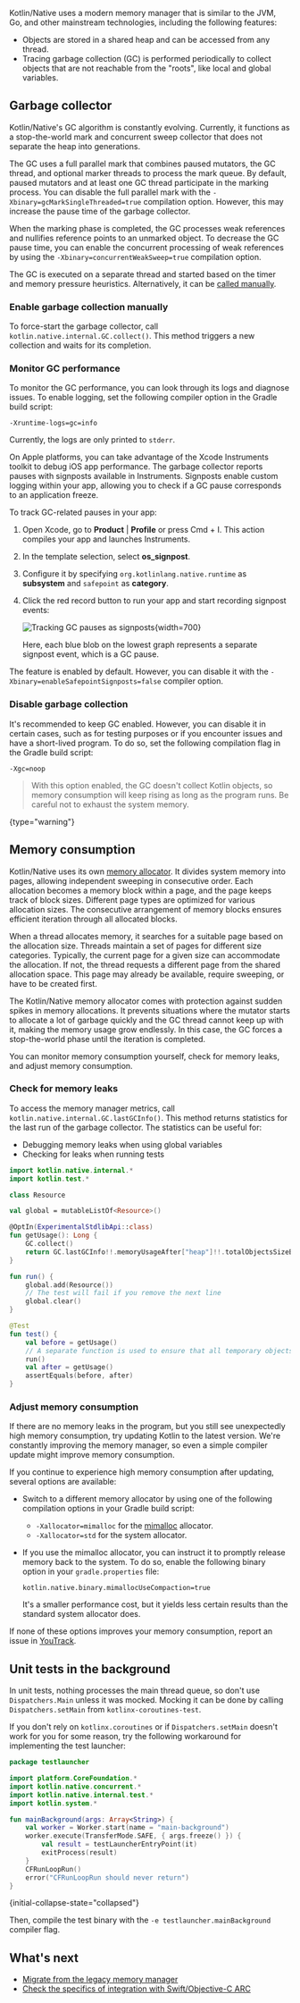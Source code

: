 [//]: # (title: Kotlin/Native memory management)

Kotlin/Native uses a modern memory manager that is similar to the JVM, Go, and other mainstream technologies, including
the following features:

* Objects are stored in a shared heap and can be accessed from any thread.
* Tracing garbage collection (GC) is performed periodically to collect objects that are not reachable from the "roots",
  like local and global variables.

## Garbage collector

Kotlin/Native's GC algorithm is constantly evolving. Currently, it functions as a stop-the-world mark and concurrent sweep
collector that does not separate the heap into generations.

The GC uses a full parallel mark that combines paused mutators, the GC thread, and optional marker threads to process
the mark queue. By default, paused mutators and at least one GC thread participate in the marking process.
You can disable the full parallel mark with the `-Xbinary=gcMarkSingleThreaded=true` compilation option.
However, this may increase the pause time of the garbage collector.

When the marking phase is completed, the GC processes weak references and nullifies reference points to an unmarked object.
To decrease the GC pause time, you can enable the concurrent processing of weak references by using
the `-Xbinary=concurrentWeakSweep=true` compilation option.

The GC is executed on a separate thread and started based on the timer
and memory pressure heuristics. Alternatively, it can be [called manually](#enable-garbage-collection-manually).

### Enable garbage collection manually

To force-start the garbage collector, call `kotlin.native.internal.GC.collect()`. This method triggers a new collection
and waits for its completion.

### Monitor GC performance

To monitor the GC performance, you can look through its logs and diagnose issues. To enable logging,
set the following compiler option in the Gradle build script:

```none
-Xruntime-logs=gc=info
```

Currently, the logs are only printed to `stderr`.

On Apple platforms, you can take advantage of the Xcode Instruments toolkit to debug iOS app performance.
The garbage collector reports pauses with signposts available in Instruments.
Signposts enable custom logging within your app, allowing you to check if a GC pause corresponds to an application freeze.

To track GC-related pauses in your app:

1. Open Xcode, go to **Product** | **Profile** or press <shortcut>Cmd + I</shortcut>. This action compiles your app and
   launches Instruments.
2. In the template selection, select **os_signpost**.
3. Configure it by specifying `org.kotlinlang.native.runtime` as **subsystem** and `safepoint` as **category**.
4. Click the red record button to run your app and start recording signpost events:

   ![Tracking GC pauses as signposts](native-gc-signposts.png){width=700}

   Here, each blue blob on the lowest graph represents a separate signpost event, which is a GC pause.

The feature is enabled by default. However, you can disable it with the `-Xbinary=enableSafepointSignposts=false`
compiler option.

### Disable garbage collection

It's recommended to keep GC enabled. However, you can disable it in certain cases, such as for testing purposes or
if you encounter issues and have a short-lived program. To do so, set the following compilation flag in the Gradle
build script:

```none
-Xgc=noop
```

> With this option enabled, the GC doesn't collect Kotlin objects, so memory consumption will keep rising as long as the
> program runs. Be careful not to exhaust the system memory.
>
{type="warning"}

## Memory consumption

Kotlin/Native uses its own [memory allocator](https://github.com/JetBrains/kotlin/blob/master/kotlin-native/runtime/src/alloc/custom/README.md).
It divides system memory into pages, allowing independent sweeping in consecutive order. Each allocation becomes a memory
block within a page, and the page keeps track of block sizes. Different page types are optimized for various allocation
sizes. The consecutive arrangement of memory blocks ensures efficient iteration through all allocated blocks.

When a thread allocates memory, it searches for a suitable page based on the allocation size. Threads maintain a set of
pages for different size categories. Typically, the current page for a given size can accommodate the allocation.
If not, the thread requests a different page from the shared allocation space. This page may already be available,
require sweeping, or have to be created first.

The Kotlin/Native memory allocator comes with protection against sudden spikes in memory allocations. It prevents
situations where the mutator starts to allocate a lot of garbage quickly and the GC thread cannot keep up with it,
making the memory usage grow endlessly. In this case, the GC forces a stop-the-world phase until the iteration is completed.

You can monitor memory consumption yourself, check for memory leaks, and adjust memory consumption.

### Check for memory leaks

To access the memory manager metrics, call `kotlin.native.internal.GC.lastGCInfo()`. This method returns statistics for the last
run of the garbage collector. The statistics can be useful for:

* Debugging memory leaks when using global variables
* Checking for leaks when running tests

```kotlin
import kotlin.native.internal.*
import kotlin.test.*

class Resource

val global = mutableListOf<Resource>()

@OptIn(ExperimentalStdlibApi::class)
fun getUsage(): Long {
    GC.collect()
    return GC.lastGCInfo!!.memoryUsageAfter["heap"]!!.totalObjectsSizeBytes
}

fun run() {
    global.add(Resource())
    // The test will fail if you remove the next line
    global.clear()
}

@Test
fun test() {
    val before = getUsage()
    // A separate function is used to ensure that all temporary objects are cleared
    run()
    val after = getUsage()
    assertEquals(before, after)
}
```

### Adjust memory consumption

If there are no memory leaks in the program, but you still see unexpectedly high memory consumption,
try updating Kotlin to the latest version. We're constantly improving the memory manager, so even a simple compiler
update might improve memory consumption.

If you continue to experience high memory consumption after updating, several options are available:

* Switch to a different memory allocator by using one of the following compilation options in your Gradle build script:

  * `-Xallocator=mimalloc` for the [mimalloc](https://github.com/microsoft/mimalloc) allocator.
  * `-Xallocator=std` for the system allocator.

* If you use the mimalloc allocator, you can instruct it to promptly release memory back to the system.
  To do so, enable the following binary option in your `gradle.properties` file:

  ```none
  kotlin.native.binary.mimallocUseCompaction=true
  ```

  It's a smaller performance cost, but it yields less certain results than the standard system allocator does.

If none of these options improves your memory consumption, report an issue in [YouTrack](https://youtrack.jetbrains.com/newissue?project=kt).

## Unit tests in the background

In unit tests, nothing processes the main thread queue, so don't use `Dispatchers.Main` unless it was mocked. Mocking it can
be done by calling `Dispatchers.setMain` from `kotlinx-coroutines-test`.

If you don't rely on `kotlinx.coroutines` or if `Dispatchers.setMain` doesn't work for you for some reason, try the
following workaround for implementing the test launcher:

```kotlin
package testlauncher

import platform.CoreFoundation.*
import kotlin.native.concurrent.*
import kotlin.native.internal.test.*
import kotlin.system.*

fun mainBackground(args: Array<String>) {
    val worker = Worker.start(name = "main-background")
    worker.execute(TransferMode.SAFE, { args.freeze() }) {
        val result = testLauncherEntryPoint(it)
        exitProcess(result)
    }
    CFRunLoopRun()
    error("CFRunLoopRun should never return")
}
```
{initial-collapse-state="collapsed"}

Then, compile the test binary with the `-e testlauncher.mainBackground` compiler flag.

## What's next

* [Migrate from the legacy memory manager](native-migration-guide.md)
* [Check the specifics of integration with Swift/Objective-C ARC](native-arc-integration.md)
